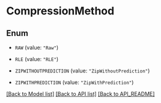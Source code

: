 
# CompressionMethod

## Enum


* `RAW` (value: `"Raw"`)

* `RLE` (value: `"RLE"`)

* `ZIPWITHOUTPREDICTION` (value: `"ZipWithoutPrediction"`)

* `ZIPWITHPREDICTION` (value: `"ZipWithPrediction"`)



[[Back to Model list]](API_README.md#documentation-for-models) [[Back to API list]](API_README.md#documentation-for-api-endpoints) [[Back to API_README]](API_README.md)

